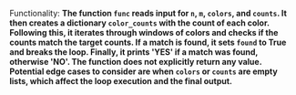 Functionality: **The function `func` reads input for `n`, `m`, `colors`, and `counts`. It then creates a dictionary `color_counts` with the count of each color. Following this, it iterates through windows of colors and checks if the counts match the target counts. If a match is found, it sets `found` to True and breaks the loop. Finally, it prints 'YES' if a match was found, otherwise 'NO'. The function does not explicitly return any value. Potential edge cases to consider are when `colors` or `counts` are empty lists, which affect the loop execution and the final output.**